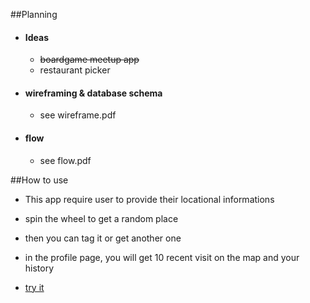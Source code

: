 ##Planning
- #### Ideas
  - ~~boardgame meetup app~~
  - restaurant picker
- #### wireframing & database schema
  - see wireframe.pdf
- #### flow
  - see flow.pdf

##How to use
- This app require user to provide their locational informations
- spin the wheel to get a random place
- then you can tag it or get another one
- in the profile page, you will get 10 recent visit on the map and your history

- [try it](https://arcane-wildwood-56545.herokuapp.com/)
